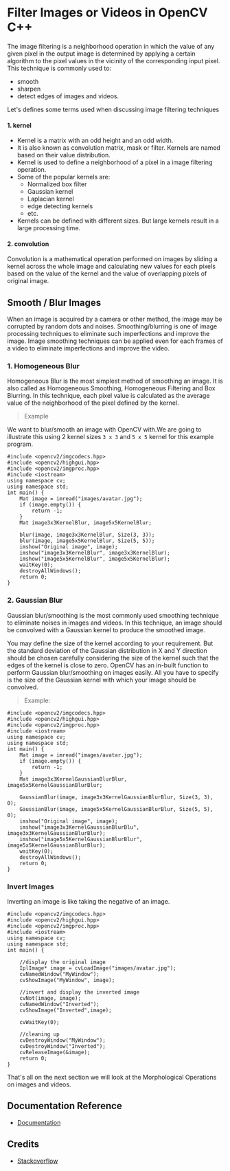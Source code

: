 # Filter Images or Videos in OpenCV C++

The image filtering is a neighborhood operation in which the value of any given pixel in the output image is determined by applying a certain algorithm to the pixel values ​​in the vicinity of the corresponding input pixel. This technique is commonly used to:

- smooth
- sharpen
- detect edges of images and videos.

Let's defines some terms used when discussing image filtering techniques

#### 1. kernel

- Kernel is a matrix with an odd height and an odd width.
- It is also known as convolution matrix, mask or filter. Kernels are named based on their value distribution.
- Kernel is used to define a neighborhood of a pixel in a image filtering operation.
- Some of the popular kernels are:
  - Normalized box filter
  - Gaussian kernel
  - Laplacian kernel
  - edge detecting kernels
  - etc.
- Kernels can be defined with different sizes. But large kernels result in a large processing time.

#### 2. convolution

Convolution is a mathematical operation performed on images by sliding a kernel across the whole image and calculating new values for each pixels based on the value of the kernel and the value of overlapping pixels of original image.

## Smooth / Blur Images

When an image is acquired by a camera or other method, the image may be corrupted by random dots and noises. Smoothing/blurring is one of image processing techniques to eliminate such imperfections and improve the image. Image smoothing techniques can be applied even for each frames of a video to eliminate imperfections and improve the video.

### 1. Homogeneous Blur

Homogeneous Blur is the most simplest method of smoothing an image. It is also called as Homogeneous Smoothing, Homogeneous Filtering and Box Blurring. In this technique, each pixel value is calculated as the average value of the neighborhood of the pixel defined by the kernel.

> Example

We want to blur/smooth an image with OpenCV with.We are going to illustrate this using 2 kernel sizes `3 x 3` and `5 x 5` kernel for this example program.

```
#include <opencv2/imgcodecs.hpp>
#include <opencv2/highgui.hpp>
#include <opencv2/imgproc.hpp>
#include <iostream>
using namespace cv;
using namespace std;
int main() {
	Mat image = imread("images/avatar.jpg");
	if (image.empty()) {
		return -1;
	}
	Mat image3x3KernelBlur, image5x5KernelBlur;

	blur(image, image3x3KernelBlur, Size(3, 3));
	blur(image, image5x5KernelBlur, Size(5, 5));
	imshow("Original image", image);
	imshow("image3x3KernelBlur", image3x3KernelBlur);
	imshow("image5x5KernelBlur", image5x5KernelBlur);
	waitKey(0);
	destroyAllWindows();
	return 0;
}
```

### 2. Gaussian Blur

Gaussian blur/smoothing is the most commonly used smoothing technique to eliminate noises in images and videos. In this technique, an image should be convolved with a Gaussian kernel to produce the smoothed image.

You may define the size of the kernel according to your requirement. But the standard deviation of the Gaussian distribution in X and Y direction should be chosen carefully considering the size of the kernel such that the edges of the kernel is close to zero.
OpenCV has an in-built function to perform Gaussian blur/smoothing on images easily. All you have to specify is the size of the Gaussian kernel with which your image should be convolved.

> Example:

```
#include <opencv2/imgcodecs.hpp>
#include <opencv2/highgui.hpp>
#include <opencv2/imgproc.hpp>
#include <iostream>
using namespace cv;
using namespace std;
int main() {
	Mat image = imread("images/avatar.jpg");
	if (image.empty()) {
		return -1;
	}
	Mat image3x3KernelGaussianBlurBlur, image5x5KernelGaussianBlurBlur;

	GaussianBlur(image, image3x3KernelGaussianBlurBlur, Size(3, 3), 0);
	GaussianBlur(image, image5x5KernelGaussianBlurBlur, Size(5, 5), 0);
	imshow("Original image", image);
	imshow("image3x3KernelGaussianBlurBlu", image3x3KernelGaussianBlurBlur);
	imshow("image5x5KernelGaussianBlurBlur", image5x5KernelGaussianBlurBlur);
	waitKey(0);
	destroyAllWindows();
	return 0;
}
```

### Invert Images

Inverting an image is like taking the negative of an image.

```
#include <opencv2/imgcodecs.hpp>
#include <opencv2/highgui.hpp>
#include <opencv2/imgproc.hpp>
#include <iostream>
using namespace cv;
using namespace std;
int main() {

    //display the original image
    IplImage* image = cvLoadImage("images/avatar.jpg");
    cvNamedWindow("MyWindow");
    cvShowImage("MyWindow", image);

    //invert and display the inverted image
    cvNot(image, image);
    cvNamedWindow("Inverted");
    cvShowImage("Inverted",image);

    cvWaitKey(0);

    //cleaning up
    cvDestroyWindow("MyWindow");
    cvDestroyWindow("Inverted");
    cvReleaseImage(&image);
	return 0;
}
```

That's all on the next section we will look at the Morphological Operations on images and videos.

## Documentation Reference

- [Documentation](https://www.opencv-srf.com/2017/12/play-video-from-file-or-camera.html)

## Credits

- [Stackoverflow](https://stackoverflow.com/)
